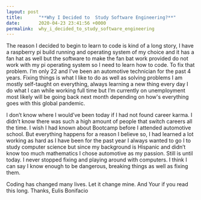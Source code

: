 ```yaml
---
layout: post
title:      "**Why I Decided to  Study Software Engineering?**"
date:       2020-04-23 23:41:56 +0000
permalink:  why_i_decided_to_study_software_engineering
---
```



The reason I decided to begin to learn to code is kind of a long story, I have a raspberry pi build running and operating system of my choice and it has a fan hat as well but the software to make the fan bat work provided do not work with my pi operating system so I need to learn how to code. To fix that problem. I’m only 22 and I've been an automotive technician for the past 4 years. Fixing things is what I like to do as well as solving problems I am mostly self-taught on everything, always learning a new thing every day I do what I can while working full time but I’m currently on unemployment most likely will be going back next month depending on how's everything goes with this global pandemic. 

I don’t know where I would’ve been today if I had not found career karma. I didn’t know there was such a high amount of people that switch careers all the time. I wish I had known about Bootcamp before I attended automotive school. But everything happens for a reason I believe so, I had learned a lot working as hard as I have been for the past year I always wanted to go I to study computer science but since my background is Hispanic and didn’t know too much mathematics I chose automotive as my passion. Still is until today. I never stopped fixing and playing around with computers. I think I can say I know enough to be dangerous, breaking things as well as fixing them. 

Coding has changed many lives. Let it change mine. And Your if you read this long. 
Thanks, Eulis Bonifacio

